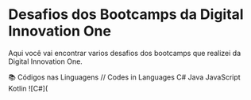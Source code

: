 # Desafios dos Bootcamps da Digital Innovation One
Aqui você vai encontrar varios desafios dos bootcamps que realizei da Digital Innovation One.

📚 Códigos nas Linguagens // Codes in Languages
C#
Java
JavaScript
Kotlin
![C#](
